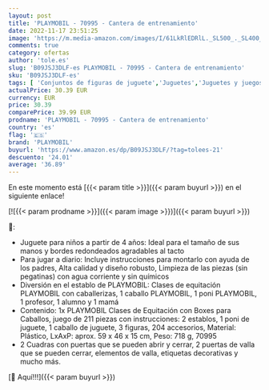 ```yaml
---
layout: post
title: 'PLAYMOBIL - 70995 - Cantera de entrenamiento'
date: 2022-11-17 23:51:25
image: 'https://m.media-amazon.com/images/I/61LkRlEDRlL._SL500_._SL400_.jpg'
comments: true
category: ofertas
author: 'tole.es'
slug: 'B09JSJ3DLF-es PLAYMOBIL - 70995 - Cantera de entrenamiento'
sku: 'B09JSJ3DLF-es'
tags: [ 'Conjuntos de figuras de juguete','Juguetes','Juguetes y juegos','Muñecos y figuras','playmobil','🇪🇸', ]
actualPrice: 30.39 EUR
currency: EUR
price: 30.39
comparePrice: 39.99 EUR
prodname: 'PLAYMOBIL - 70995 - Cantera de entrenamiento'
country: 'es'
flag: '🇪🇸'
brand: 'PLAYMOBIL'
buyurl: 'https://www.amazon.es/dp/B09JSJ3DLF/?tag=tolees-21'
descuento: '24.01'
average: '36.89'
---
```


En este momento está [{{< param title >}}]({{< param buyurl >}}) en el siguiente enlace!

[![{{< param prodname >}}]({{< param image >}})]({{< param buyurl >}})

🔎:

- Juguete para niños a partir de 4 años: Ideal para el tamaño de sus manos y bordes redondeados agradables al tacto
- Para jugar a diario: Incluye instrucciones para montarlo con ayuda de los padres, Alta calidad y diseño robusto, Limpieza de las piezas (sin pegatinas) con agua corriente y sin químicos
- Diversión en el establo de PLAYMOBIL: Clases de equitación PLAYMOBIL con caballerizas, 1 caballo PLAYMOBIL, 1 poni PLAYMOBIL, 1 profesor, 1 alumno y 1 mamá
- Contenido: 1x PLAYMOBIL Clases de Equitación con Boxes para Caballos, juego de 211 piezas con instrucciones: 2 establos, 1 poni de juguete, 1 caballo de juguete, 3 figuras, 204 accesorios, Material: Plástico, LxAxP: aprox. 59 x 46 x 15 cm, Peso: 718 g, 70995
- 2 Cuadras con puertas que se pueden abrir y cerrar, 2 puertas de valla que se pueden cerrar, elementos de valla, etiquetas decorativas y mucho más.

[🛒 Aquí!!!]({{< param buyurl >}})
